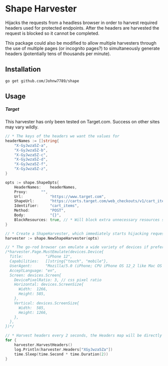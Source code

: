 # Shape Harvester
Hijacks the requests from a headless browser in order to harvest required headers used for protected endpoints. After the headers are harvested the request is blocked so it cannot be completed.

This package could also be modified to allow multiple harvesters through the use of multiple pages (or incognito pages?) to simultaneously generate headers (potentially tens of thousands per minute).

## Installation
``go get github.com/Johnw7789/shape``

## Usage
##### Target
This harvester has only been tested on Target.com. Success on other sites may vary wildly.


```Go
// * The keys of the headers we want the values for
headerNames := []string{
	"X-GyJwza5Z-a",
	"X-GyJwza5Z-b",
	"X-GyJwza5Z-c",
	"X-GyJwza5Z-d",
	"X-GyJwza5Z-f",
	"X-GyJwza5Z-z",
}

opts := shape.ShapeOpts{
	HeaderNames:    headerNames,
	Proxy: 		"",
	Url:            "https://www.target.com",
	ShapeUrl:       "https://carts.target.com/web_checkouts/v1/cart_items?field_groups=CART,CART_ITEMS,SUMMARY&key=9f36aeafbe60771e321a7cc95a78140772ab3e96",
	Identifier:     "cart_items",
	Method:         "POST",
	Body:           "{}",
	BlockResources: true, // * Will block extra unnecessary resources such as images and css, so it is more efficient
}

// * Create a ShapeHarvester, which immediately starts hijacking requests
harvester := shape.NewShapeHarvester(opts)

// * The go-rod browser can emulate a wide variety of devices if preferred 
/*harvester.Page.MustEmulate(devices.Device{
  Title:          "iPhone 12",
  Capabilities:   []string{"touch", "mobile"},
  UserAgent:      "Mozilla/5.0 (iPhone; CPU iPhone OS 12_2 like Mac OS X) AppleWebKit/605.1.15 (KHTML, like Gecko) Mobile/15E148",
  AcceptLanguage: "en",
  Screen: devices.Screen{
    DevicePixelRatio: 3, // css pixel ratio
    Horizontal: devices.ScreenSize{
      Width:  1266,
      Height: 585,
    },
    Vertical: devices.ScreenSize{
      Width:  585,
      Height: 1266,
    },
  },
})*/

// * Harvest headers every 2 seconds, the Headers map will be directly updated on the struct
for {
	harvester.HarvestHeaders()
	log.Println(harvester.Headers["XGyJwza5Za"])
	time.Sleep(time.Second * time.Duration(2))
}
```
